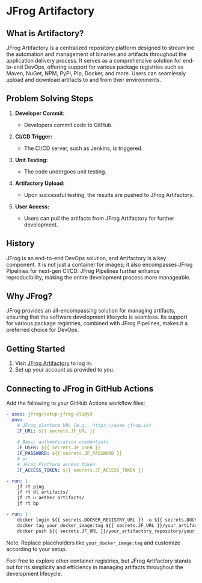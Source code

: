 # JFrog Artifactory

## What is Artifactory?

JFrog Artifactory is a centralized repository platform designed to streamline the automation and management of binaries and artifacts throughout the application delivery process. It serves as a comprehensive solution for end-to-end DevOps, offering support for various package registries such as Maven, NuGet, NPM, PyPi, Pip, Docker, and more. Users can seamlessly upload and download artifacts to and from their environments.

## Problem Solving Steps

1. **Developer Commit:**
   - Developers commit code to GitHub.

2. **CI/CD Trigger:**
   - The CI/CD server, such as Jenkins, is triggered.

3. **Unit Testing:**
   - The code undergoes unit testing.

4. **Artifactory Upload:**
   - Upon successful testing, the results are pushed to JFrog Artifactory.

5. **User Access:**
   - Users can pull the artifacts from JFrog Artifactory for further development.

## History

JFrog is an end-to-end DevOps solution, and Artifactory is a key component. It is not just a container for images; it also encompasses JFrog Pipelines for next-gen CI/CD. JFrog Pipelines further enhance reproducibility, making the entire development process more manageable.

## Why JFrog?

JFrog provides an all-encompassing solution for managing artifacts, ensuring that the software development lifecycle is seamless. Its support for various package registries, combined with JFrog Pipelines, makes it a preferred choice for DevOps.

## Getting Started

1. Visit [JFrog Artifactory](https://takedaawsuseast.jfrog.io/) to log in.
2. Set up your account as provided to you.

## Connecting to JFrog in GitHub Actions

Add the following to your GitHub Actions workflow files:

```yaml
- uses: jfrog/setup-jfrog-cli@v3
  env:
    # JFrog platform URL (e.g., https://acme.jfrog.io)
    JF_URL: ${{ secrets.JF_URL }}
    
    # Basic authentication credentials
    JF_USER: ${{ secrets.JF_USER }}
    JF_PASSWORD: ${{ secrets.JF_PASSWORD }}
    # or
    # JFrog Platform access token
    JF_ACCESS_TOKEN: ${{ secrets.JF_ACCESS_TOKEN }}

- run: |
    jf rt ping
    jf rt dl artifacts/
    jf rt u aether artifacts/
    jf rt bp

- run: |
    docker login ${{ secrets.DOCKER_REGISTRY_URL }} -u ${{ secrets.DOCKER_USERNAME }} -p ${{ secrets.DOCKER_PASSWORD }}
    docker tag your_docker_image:tag ${{ secrets.JF_URL }}/your_artifactory_repository/your_docker_image:tag
    docker push ${{ secrets.JF_URL }}/your_artifactory_repository/your_docker_image:tag
```

Note: Replace placeholders like `your_docker_image:tag` and customize according to your setup.

Feel free to explore other container registries, but JFrog Artifactory stands out for its simplicity and efficiency in managing artifacts throughout the development lifecycle.
